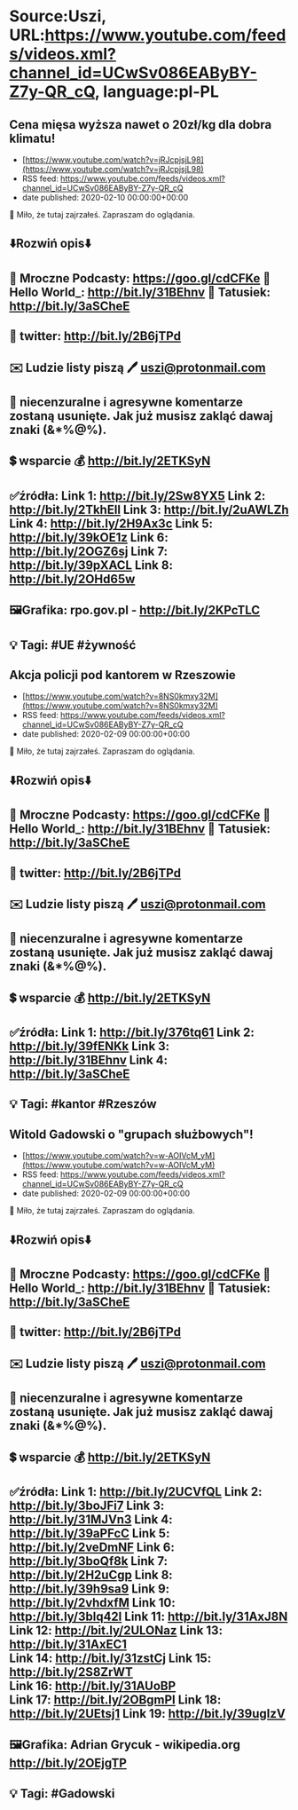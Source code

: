 # Source:Uszi, URL:https://www.youtube.com/feeds/videos.xml?channel_id=UCwSv086EAByBY-Z7y-QR_cQ, language:pl-PL

## Cena mięsa wyższa nawet o 20zł/kg dla dobra klimatu!
 - [https://www.youtube.com/watch?v=jRJcpjsjL98](https://www.youtube.com/watch?v=jRJcpjsjL98)
 - RSS feed: https://www.youtube.com/feeds/videos.xml?channel_id=UCwSv086EAByBY-Z7y-QR_cQ
 - date published: 2020-02-10 00:00:00+00:00

🤪 Miło, że tutaj zajrzałeś.  Zapraszam do oglądania.

⬇️Rozwiń opis⬇️
-------------------------------------------------------------
👀 Mroczne Podcasty: https://goo.gl/cdCFKe
👀 Hello World_: http://bit.ly/31BEhnv
👀 Tatusiek: http://bit.ly/3aSCheE
-------------------------------------------------------------
👀 twitter: http://bit.ly/2B6jTPd
-------------------------------------------------------------
✉️ Ludzie listy piszą 
🖊️ uszi@protonmail.com
-------------------------------------------------------------
👺 niecenzuralne i agresywne komentarze zostaną usunięte.  Jak już musisz zakląć dawaj znaki (&*%@%).
-------------------------------------------------------------
💲 wsparcie
💰 http://bit.ly/2ETKSyN
-------------------------------------------------------------
✅źródła:
Link 1:                   http://bit.ly/2Sw8YX5
Link 2:                   http://bit.ly/2TkhEll
Link 3:                   http://bit.ly/2uAWLZh
Link 4:                   http://bit.ly/2H9Ax3c
Link 5:                   http://bit.ly/39kOE1z
Link 6:                   http://bit.ly/2OGZ6sj
Link 7:                   http://bit.ly/39pXACL
Link 8:                   http://bit.ly/2OHd65w
-------------------------------------------------------------
🖼Grafika: 
rpo.gov.pl - http://bit.ly/2KPcTLC
-------------------------------------------------------------
💡 Tagi: #UE #żywność
-------------------------------------------------------------

## Akcja policji pod kantorem w Rzeszowie
 - [https://www.youtube.com/watch?v=8NS0kmxy32M](https://www.youtube.com/watch?v=8NS0kmxy32M)
 - RSS feed: https://www.youtube.com/feeds/videos.xml?channel_id=UCwSv086EAByBY-Z7y-QR_cQ
 - date published: 2020-02-09 00:00:00+00:00

🤪 Miło, że tutaj zajrzałeś.  Zapraszam do oglądania.

⬇️Rozwiń opis⬇️
-------------------------------------------------------------
👀 Mroczne Podcasty: https://goo.gl/cdCFKe
👀 Hello World_: http://bit.ly/31BEhnv
👀 Tatusiek: http://bit.ly/3aSCheE
-------------------------------------------------------------
👀 twitter: http://bit.ly/2B6jTPd
-------------------------------------------------------------
✉️ Ludzie listy piszą 
🖊️ uszi@protonmail.com
-------------------------------------------------------------
👺 niecenzuralne i agresywne komentarze zostaną usunięte.  Jak już musisz zakląć dawaj znaki (&*%@%).
-------------------------------------------------------------
💲 wsparcie
💰 http://bit.ly/2ETKSyN
-------------------------------------------------------------
✅źródła:
Link 1:                   http://bit.ly/376tq61
Link 2:                   http://bit.ly/39fENKk
Link 3:                   http://bit.ly/31BEhnv
Link 4:                   http://bit.ly/3aSCheE
-------------------------------------------------------------
💡 Tagi: #kantor #Rzeszów
-------------------------------------------------------------

## Witold Gadowski o "grupach służbowych"!
 - [https://www.youtube.com/watch?v=w-AOIVcM_yM](https://www.youtube.com/watch?v=w-AOIVcM_yM)
 - RSS feed: https://www.youtube.com/feeds/videos.xml?channel_id=UCwSv086EAByBY-Z7y-QR_cQ
 - date published: 2020-02-09 00:00:00+00:00

🤪 Miło, że tutaj zajrzałeś.  Zapraszam do oglądania.

⬇️Rozwiń opis⬇️
-------------------------------------------------------------
👀 Mroczne Podcasty: https://goo.gl/cdCFKe
👀 Hello World_: http://bit.ly/31BEhnv
👀 Tatusiek: http://bit.ly/3aSCheE
-------------------------------------------------------------
👀 twitter: http://bit.ly/2B6jTPd
-------------------------------------------------------------
✉️ Ludzie listy piszą 
🖊️ uszi@protonmail.com
-------------------------------------------------------------
👺 niecenzuralne i agresywne komentarze zostaną usunięte.  Jak już musisz zakląć dawaj znaki (&*%@%).
-------------------------------------------------------------
💲 wsparcie
💰 http://bit.ly/2ETKSyN
-------------------------------------------------------------
✅źródła:
Link 1:                   http://bit.ly/2UCVfQL
Link 2:                   http://bit.ly/3boJFi7
Link 3:                   http://bit.ly/31MJVn3
Link 4:                   http://bit.ly/39aPFcC
Link 5:                   http://bit.ly/2veDmNF
Link 6:                   http://bit.ly/3boQf8k
Link 7:                   http://bit.ly/2H2uCgp
Link 8:                   http://bit.ly/39h9sa9
Link 9:                   http://bit.ly/2vhdxfM
Link 10:                 http://bit.ly/3blq42l
Link 11:                 http://bit.ly/31AxJ8N
Link 12:                 http://bit.ly/2ULONaz
Link 13:                 http://bit.ly/31AxEC1  
Link 14:                 http://bit.ly/31zstCj 
Link 15:                 http://bit.ly/2S8ZrWT  
Link 16:                 http://bit.ly/31AUoBP  
Link 17:                 http://bit.ly/2OBgmPI 
Link 18:                 http://bit.ly/2UEtsj1 
Link 19:                 http://bit.ly/39ugIzV 
-------------------------------------------------------------
🖼Grafika: 
Adrian Grycuk - wikipedia.org
http://bit.ly/2OEjgTP
-------------------------------------------------------------
💡 Tagi: #Gadowski
-------------------------------------------------------------

